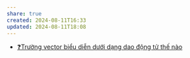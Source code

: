 ```yaml
---
share: true
created: 2024-08-11T16:33
updated: 2024-08-11T18:08
---
```

- [❓Trường vector biểu diễn dưới dạng dao động tử thế nào](../../V%E1%BA%ADt%20l%C3%BD/%E2%9D%93Tr%C6%B0%E1%BB%9Dng%20vector%20bi%E1%BB%83u%20di%E1%BB%85n%20d%C6%B0%E1%BB%9Bi%20d%E1%BA%A1ng%20dao%20%C4%91%E1%BB%99ng%20t%E1%BB%AD%20th%E1%BA%BF%20n%C3%A0o.md)
